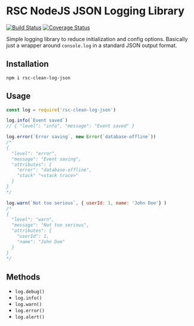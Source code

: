 # RSC NodeJS JSON Logging Library

[![Build Status](https://travis-ci.org/jveldboom/rsc-clean-log-json.svg?branch=master)](https://travis-ci.org/jveldboom/rsc-clean-log-json)
[![Coverage Status](https://coveralls.io/repos/github/jveldboom/rsc-clean-log-json/badge.svg)](https://coveralls.io/github/jveldboom/rsc-clean-log-json)

Simple logging library to reduce initialization and config options.
Basically just a wrapper around `console.log` in a standard JSON output format.

## Installation
```
npm i rsc-clean-log-json
```

## Usage
```js
const log = require('rsc-clean-log-json')

log.info(`Event saved`) 
// { "level": "info", "message": "Event saved" }

log.error(`Error saving`, new Error(`database-offline`)) 
/*
{
  "level": "error", 
  "message": "Event saving", 
  "attributes": {
    "error": "database-offline",
    "stack" "<stack trace>"
  }
}
*/

log.warn(`Not too serious`, { userId: 1, name: 'John Doe'} )
/*
{
  "level": "warn", 
  "message": "Not too serious", 
  "attributes": {
    "userId": 1, 
    "name": "John Doe" 
  }
}
*/
```

## Methods
- `log.debug()`
- `log.info()`
- `log.warn()`
- `log.error()`
- `log.alert()`
